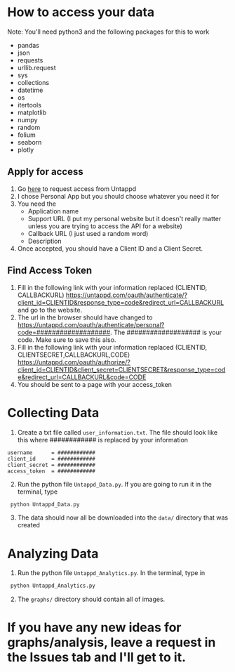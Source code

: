 # How to access your data


Note: You'll need python3 and the following packages for this to work

* pandas
* json
* requests
* urllib.request
* sys
* collections
* datetime
* os
* itertools
* matplotlib
* numpy
* random
* folium
* seaborn
* plotly


## Apply for access
1. Go [here](https://untappd.com/api/dashboard) to request access from Untappd
2. I chose Personal App but you should choose whatever you need it for
3. You need the
    * Application name
    * Support URL (I put my personal website but it doesn't really matter unless you are trying to access the API for a website)
    * Callback URL (I just used a random word)
    * Description
4. Once accepted, you should have a Client ID and a Client Secret.

## Find Access Token 
1. Fill in the following link with your information replaced (CLIENTID, CALLBACKURL) https://untappd.com/oauth/authenticate/?client_id=CLIENTID&response_type=code&redirect_url=CALLBACKURL and go to the website.
2. The url in the browser should have changed to https://untappd.com/oauth/authenticate/personal?code=###################. The ################### is your code. Make sure to save this also. 
3. Fill in the following link with your information replaced (CLIENTID, CLIENTSECRET,CALLBACKURL,CODE) https://untappd.com/oauth/authorize/?client_id=CLIENTID&client_secret=CLIENTSECRET&response_type=code&redirect_url=CALLBACKURL&code=CODE
4. You should be sent to a page with your access_token

# Collecting Data

1. Create a txt file called `user_information.txt`. The file should look like this where ############ is replaced by your information 
```
username      = ############
client_id     = ############
client_secret = ############
access_token  = ############
```

2. Run the python file `Untappd_Data.py`. If you are going to run it in the terminal, type 
```python
 python Untappd_Data.py 
 ```
 3. The data should now all be downloaded into the `data/` directory that was created


# Analyzing Data
1. Run the python file `Untappd_Analytics.py`. In the terminal, type in 
```python
 python Untappd_Analytics.py 
 ```
2. The `graphs/` directory should contain all of images. 


# If you have any new ideas for graphs/analysis, leave a request in the Issues tab and I'll get to it. 